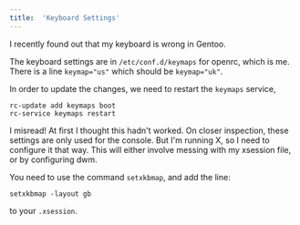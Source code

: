 ```yaml
---
title:  'Keyboard Settings'
---
```

I recently found out that my keyboard is wrong in Gentoo.

The keyboard settings are in `/etc/conf.d/keymaps` for openrc, which is me.
There is a line `keymap="us"` which should be `keymap="uk"`.

In order to update the changes, we need to restart the `keymaps` service,

```
rc-update add keymaps boot
rc-service keymaps restart
```

I misread! At first I thought this hadn't worked. On closer inspection, these
settings are only used for the console. But I'm running X, so I need to
configure it that way. This will either involve messing with my xsession file,
or by configuring dwm.

You need to use the command `setxkbmap`, and add the line: 

```
setxkbmap -layout gb
```

to your `.xsession`.
